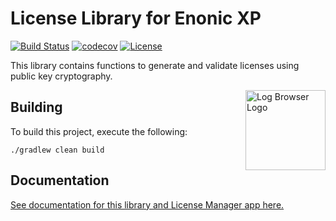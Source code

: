 License Library for Enonic XP
=============================

[![Build Status](https://travis-ci.org/enonic/lib-license.svg?branch=master)](https://travis-ci.org/enonic/lib-license)
[![codecov](https://codecov.io/gh/enonic/lib-license/branch/master/graph/badge.svg)](https://codecov.io/gh/enonic/lib-license)
[![License](https://img.shields.io/github/license/enonic/lib-license.svg)](http://www.apache.org/licenses/LICENSE-2.0.html)

This library contains functions to generate and validate licenses using public key cryptography.

<img align="right" alt="Log Browser Logo" src="https://rawgithub.com/enonic/lib-license/master/license-lib-logo.svg" width="128">

## Building

To build this project, execute the following:

```
./gradlew clean build
```

## Documentation

[See documentation for this library and License Manager app here.](docs/index.adoc)
